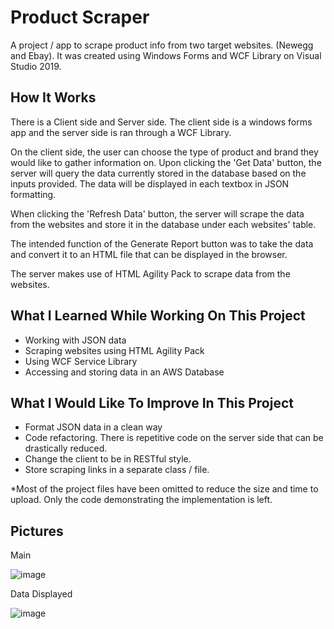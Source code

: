 # Product Scraper

A project / app to scrape product info from two target websites. (Newegg and Ebay). It was created using Windows Forms and WCF Library on Visual Studio 2019.

## How It Works

There is a Client side and Server side. The client side is a windows forms app and the server side is ran through a WCF Library.

On the client side, the user can choose the type of product and brand they would like to gather information on. Upon clicking the 'Get Data' button, the server will query the data currently stored in the database based on the inputs provided. The data will be displayed in each textbox in JSON formatting.

When clicking the 'Refresh Data' button, the server will scrape the data from the websites and store it in the database under each websites' table.

The intended function of the Generate Report button was to take the data and convert it to an HTML file that can be displayed in the browser. 

The server makes use of HTML Agility Pack to scrape data from the websites.

## What I Learned While Working On This Project

- Working with JSON data
- Scraping websites using HTML Agility Pack
- Using WCF Service Library
- Accessing and storing data in an AWS Database

## What I Would Like To Improve In This Project

- Format JSON data in a clean way
- Code refactoring. There is repetitive code on the server side that can be drastically reduced.
- Change the client to be in RESTful style.
- Store scraping links in a separate class / file.

*Most of the project files have been omitted to reduce the size and time to upload. Only the code demonstrating the implementation is left.

## Pictures

Main 

![image](https://user-images.githubusercontent.com/107071736/210182888-3a8e4561-1dd1-4920-ae68-c2790389f878.png)

Data Displayed

![image](https://user-images.githubusercontent.com/107071736/210182940-ae4fccb4-1e43-4f61-aea7-3a3319809a99.png)

